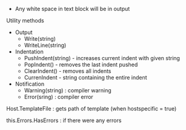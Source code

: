 * Any white space in text block will be in output

Utility methods
* Output
  * Write(string)
  * WriteLine(string)
* Indentation
  * PushIndent(string) - increases current indent with given string
  * PopIndent() - removes the last indent pushed
  * ClearIndent() - removes all indents
  * CurrenIndent - string containing the entire indent
* Notification
  * Warning(string) : compiler warning
  * Error(sring)    : compiler error

Host.TemplateFile : gets path of template (when hostspecific = true)

this.Errors.HasErrors : if there were any errors


